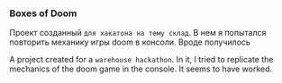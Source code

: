 ### **Boxes of Doom**

Проект созданный `для хакатона на тему склад`. В нем я попытался повторить механику игры doom в консоли. Вроде получилось


A project created for a `warehouse hackathon`. In it, I tried to replicate the mechanics of the doom game in the console. It seems to have worked.
